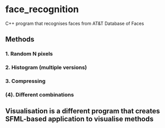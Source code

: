 # face_recognition
C++ program that recognises faces from AT&amp;T Database of Faces

## Methods
### 1. Random N pixels <br />
### 2. Histogram (multiple versions) <br />
### 3. Compressing <br />
### (4). Different combinations <br />

## Visualisation is a different program that creates SFML-based application to visualise methods
